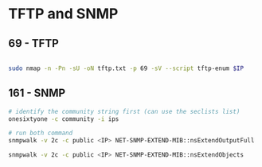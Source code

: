 #  TFTP and SNMP


## 69 - TFTP
```bash

sudo nmap -n -Pn -sU -oN tftp.txt -p 69 -sV --script tftp-enum $IP

```

## 161 - SNMP

```bash
# identify the community string first (can use the seclists list)
onesixtyone -c community -i ips

# run both command
snmpwalk -v 2c -c public <IP> NET-SNMP-EXTEND-MIB::nsExtendOutputFull

snmpwalk -v 2c -c public <IP> NET-SNMP-EXTEND-MIB::nsExtendObjects
```